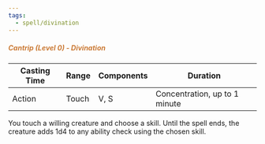 ```yaml
---
tags:
  - spell/divination
---
```

##### *<span style="color:rgb(203, 123, 55)">Cantrip (Level 0) - Divination</span>*

| Casting Time | Range | Components | Duration                      |
| ------------ | ----- | ---------- | ----------------------------- |
| Action       | Touch | V, S       | Concentration, up to 1 minute |


You touch a willing creature and choose a skill. Until the spell ends, the creature adds 1d4 to any ability check using the chosen skill.